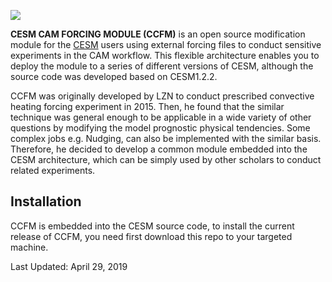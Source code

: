 ![](https://raw.githubusercontent.com/Novarizark/cesm-cam-forcing-mod/master/forcing_module.jpg)

**CESM CAM FORCING MODULE (CCFM)** is an open source modification module for the [CESM](http://www.cesm.ucar.edu/) users using external forcing files to conduct sensitive experiments in the CAM workflow. This flexible architecture enables you to deploy the module to a series of different versions of CESM, although the source code was developed based on CESM1.2.2.

CCFM was originally developed by LZN to conduct prescribed convective heating forcing experiment in 2015. Then, he found that the similar technique was general enough to be applicable in a wide variety of other questions by modifying the model prognostic physical tendencies. Some complex jobs e.g. Nudging, can also be implemented with the similar basis. Therefore, he decided to develop a common module embedded into the CESM architecture, which can be simply used by other scholars to conduct related experiments.

## Installation

CCFM is embedded into the CESM source code, to install the current release of CCFM, you need first download this repo to your targeted machine.

Last Updated: April 29, 2019
